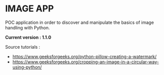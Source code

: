 # IMAGE APP

POC application in order to discover and manipulate the basics of image handling with Python.

**Current version : 1.1.0**

Source tutorials :
- https://www.geeksforgeeks.org/python-pillow-creating-a-watermark/
- https://www.geeksforgeeks.org/cropping-an-image-in-a-circular-way-using-python/

